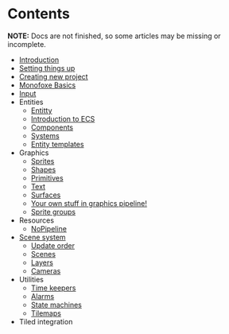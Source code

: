 # Contents

**NOTE:** Docs are not finished, so some articles may be missing or incomplete.

- [Introduction](Introduction.md)
- [Setting things up](SettingThingsUp.md)
- [Creating new project](CreatingNewProject.md)
- [Monofoxe Basics](MonofoxeBasics.md)
- [Input]()
- Entities
  - [Entitty]()
  - [Introduction to ECS]()
  - [Components]()
  - [Systems]()
  - [Entity templates]()
- Graphics
  - [Sprites]()
  - [Shapes]()
  - [Primitives]()
  - [Text]()
  - [Surfaces]()
  - [Your own stuff in graphics pipeline!]()
  - [Sprite groups]()
- Resources
  - [NoPipeline]()
- [Scene system]()
  - [Update order]()
  - [Scenes]()
  - [Layers]()
  - [Cameras]()
- Utilities
    - [Time keepers]()
    - [Alarms]()
    - [State machines]()
    - [Tilemaps]()
- Tiled integration
